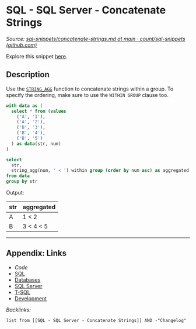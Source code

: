 # SQL - SQL Server - Concatenate Strings

*Source: [sql-snippets/concatenate-strings.md at main · count/sql-snippets (github.com)](https://github.com/count/sql-snippets/blob/main/mssql/concatenate-strings.md)*

Explore this snippet [here](https://count.co/n/NoziHzLCWJA?vm=e).

## Description

Use the [`STRING_AGG`](https://docs.microsoft.com/en-us/sql/t-sql/functions/string-agg-transact-sql) function to concatenate strings within a group. To specify the ordering, make sure to use the `WITHIN GROUP` clause too.

````sql
with data as (
  select * from (values
    ('A', '1'),
    ('A', '2'),
    ('B', '3'),
    ('B', '4'),
    ('B', '5')
  ) as data(str, num)
)

select
  str,
  string_agg(num, ' < ') within group (order by num asc) as aggregated
from data
group by str
````

Output:

|str|aggregated|
|---|----------|
|A|1 \< 2|
|B|3 \< 4 \< 5|

---

## Appendix: Links

* *Code*
* [SQL](SQL.md)
* [Databases](../../MOCs/Databases.md)
* [SQL Server](../../../3-Resources/Tools/Developer%20Tools/Data%20Stack/Databases/SQL%20Server.md)
* [T-SQL](../../../3-Resources/Tools/Developer%20Tools/Data%20Stack/Procedural%20Languages/T-SQL.md)
* [Development](../../MOCs/Development.md)

*Backlinks:*

````dataview
list from [[SQL - SQL Server - Concatenate Strings]] AND -"Changelog"
````
